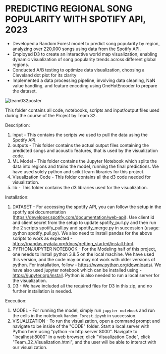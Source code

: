 # PREDICTING REGIONAL SONG POPULARITY WITH SPOTIFY API, 2023

*	Developed a Random Forest model to predict song popularity by region, analyzing over 220,000 songs using data from the Spotify API.
*	Employed D3 to create an interactive world map visualization, enabling dynamic visualization of song popularity trends across different global regions.
*	Conducted A/B testing to optimize data visualization, choosing a Cleveland dot plot for its clarity 
*	Implemented a data processing pipeline, involving data cleaning, NaN value handling, and feature encoding using OneHotEncoder to prepare the dataset.

![team032poster](https://github.com/Chloesaleh1/Regional-Song-Popularity-Prediction/assets/98928766/5d4b26b5-decc-4919-9ec0-683ef9fed8ed)

This folder contains all code, notebooks, scripts and input/output files used during the course of the Project by Team 32. 

Description:
1. input - This contains the scripts we used to pull the data using the Spotify API.
2. outputs - This folder contains the actual output files containing the predicted songs and acoustic features, that is used by the visualization code.
3. ML Model - This folder contains the Jupyter Notebook which splits the data into regions and trains the model, running the final predictions. We have used solely python and scikit learn libraries for this project. 
4. Visualization Code - This folder contains all the d3 code needed for visualization.
5. lib - This folder contains the d3 libraries used for the visualization.


Installation:
1. DATASET - For accessing the spotify API, you can follow the setup in the spotify api documentation (https://developer.spotify.com/documentation/web-api). Use client id and client secret from the setup to update spotify_pull.py and then run the 2 scripts spotify_pull.py and spotify_merge.py in succession (usage: python spotify_pull.py). We also need to install pandas for the above scripts to work as expected - https://pandas.pydata.org/docs/getting_started/install.html.
2. PYTHON/JUPYTER NOTEBOOK - For the Modeling half of this project, one needs to install python 3.8.5 on the local machine. We have used this version, and the code may or may not work with older versions of python. For installation, follow - https://www.python.org/downloads/. We have also used jupyter notebook which can be installed using - https://jupyter.org/install. Python is also needed to run a local server for the visualization. 
3. D3 - We have included all the required files for D3 in this zip, and no further installation is needed.


Execution:
1. MODEL - For running the model, simply run `jupyter notebook` and run the cells in the notebook `Random_Forest.ipynb` in succession. 
2. VISUALIZATION - To run the visualization, open a command prompt and navigate to be inside of the "CODE" folder. Start a local server with Python here using "python -m http.server 8000". Navigate to "localhost:8000" in a web browser, click "Visualization Code", click "Team_32_Visualization.html", and the user will be able to interact with our visualization.
